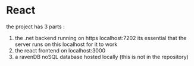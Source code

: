 # React
the project has 3 parts :
1) the .net backend running on https localhost:7202 its essential that the server runs on this localhost for it to work
2) the react frontend  on localhost:3000 
3) a ravenDB noSQL database hosted locally (this is not in the repository)